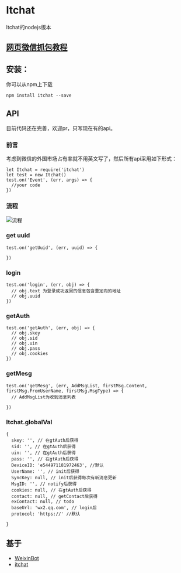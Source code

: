 # Itchat
Itchat的nodejs版本

## [网页微信抓包教程](https://github.com/maiff/Itchat/blob/master/doc/%E6%95%99%E7%A8%8B.md)

## 安装：
你可以从npm上下载
```
npm install itchat --save
```

## API
目前代码还在完善，欢迎pr，只写现在有的api。

### 前言

考虑到微信的外国市场占有率就不用英文写了，然后所有api采用如下形式：
```
let Itchat = require('itchat')
let test = new Itchat()
test.on('Event', (err, args) => {
  //your code
})
```
### 流程
![流程](http://7xpser.com1.z0.glb.clouddn.com/itchat.png)

### get uuid

```
test.on('getUuid', (err, uuid) => {

})
```

### login
```
test.on('login', (err, obj) => {
  // obj.text 为登录成功返回的信息包含重定向的地址
  // obj.uuid
})
```

### getAuth
```
test.on('getAuth', (err, obj) => {
  // obj.skey 
  // obj.sid 
  // obj.uin 
  // obj.pass 
  // obj.cookies
})
```

### getMesg
```
test.on('getMesg', (err, AddMsgList, firstMsg.Content, firstMsg.FromUserName, firstMsg.MsgType) => {
  // AddMsgList为收到消息列表

})
```

### Itchat.globalVal
```
{
  skey: '', // 在gtAuth后获得
  sid: '', // 在gtAuth后获得
  uin: '', // 在gtAuth后获得
  pass: '', // 在gtAuth后获得
  DeviceID: 'e544971181972463', //默认
  UserName: '', // init后获得
  SyncKey: null, // init后获得每次有新消息更新
  MsgID: '', // notify后获得
  cookies: null, // 在gtAuth后获得
  contact: null, // getContact后获得
  exContact: null, // todo
  baseUrl: 'wx2.qq.com', // login后
  protocol: 'https://' //默认

}

```

## 基于
- [WeixinBot](https://github.com/Urinx/WeixinBot/blob/master)
- [itchat](https://github.com/littlecodersh/ItChat)
